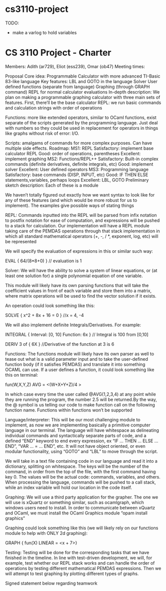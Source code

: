 # cs3110-project

TODO:
- make a varlog to hold variables

# CS 3110 Project - Charter
Members: Adith (ar729), Eliot (ess239), Omar (ob47)
Meeting times: 

Proposal
Core idea: Programmable Calculator with more advanced TI-Basic 83-like language
Key features: 
LBL and GOTO in the language
Solver
User defined functions (separate from language)
Graphing (through GRAPH command)
REPL for normal calculator evaluations
In-depth description: 
We plan on making a programmable graphing calculator with three main sets of features.  First, there’ll be the base calculator REPL: we run basic commands and calculation strings with order of operations

Functions: more like extended operators, similar to OCaml functions, exist separate of the scripts generated by the programming language. Just deal with numbers so they could be used in replacement for operators in things like graphs without risk of error: I/O.

Scripts: amalgams of commands for more complex purposes.  Can have multiple side effects.
Roadmap: 
MS1: REPL
Satisfactory: implement base calculator REPL
Good: order of operations, parentheses
Excellent: implement graphing
MS2: Functions/REPL++
Satisfactory: Built-in complex commands (definite derivatives, definite integrals, etc)
Good: implement solver
Excellent: User defined operators
MS3: Programming language
Satisfactory: base commands (DISP, INPUT, etc)
Good: IF THEN ELSE statements,variables, perhaps loops
Excellent: LBL, GOTO
Preliminary sketch description: 
Each of these is a module

We haven’t totally figured out exactly how we want syntax to look like for any of these features (and which would be more robust for us to implement). The examples give possible ways of stating things

REPL: 
Commands inputted into the REPL will be parsed from infix notation to postfix notation for ease of computation, and expressions will be pushed to a stack for calculation. Our implementation will have a REPL module taking care of the PEMDAS operations through that stack implementation in which all standard mathematical operators (+, -, / *, exponent, log, etc) will be represented

We will specify the evaluation of expressions in this or similar such way:

EVAL { 64/(8*8+0) }
// evaluation is 1

Solver:
We will have the ability to solve a system of linear equations, or (at least one solution for) a single polynomial equation of one variable. 

This module will likely have its own parsing functions that will take the coefficient values in front of each variable and store them into a matrix, where matrix operations will be used to find the vector solution if it exists.

An operation could look something like this:

SOLVE { x^2 + 8x + 16 = 0 }
//x = 4, -4





We will also implement definite Integrals/Derivatives. For example:

INTEGRAL {
Interval: [0, 10]
Function: 6x
}
// Integral is 100 from [0,10]


DERIV 3 of { 6X }
//Derivative of the function at 3 is 6



Functions:
The functions module will likely have its own parser as well to tease out what is a valid parameter input and to take the user-defined function body (if it satisfies PEMDAS) and translate it into something OCAML can use. If a user defines a function, it could look something like this on terminal:

fun(W,X,Y,Z) AVG = <(W+X+Y+Z)/4 >

In which case every time the user called @AVG(1,2,3,4) at any point while they are running the program, the number 2.5 will be returned.By the way, the @ symbol is us telling our code to make function call on the following function name. Functions within functions won’t be supported

Language/interpreter: 
This will be our most challenging module to implement, as now we are implementing basically a primitive computer language in our terminal.
The language will have whitespace as delineating individual commands and syntactically separate parts of code, and a defined “END” keyword to end every expression, ex “IF … THEN … ELSE … END”, “VAR … = … END”, etc.  It will not have object oriented, or even modular functionality, using “GOTO” and “LBL” to move through the script.

We will take in a text file containing code in our language and read it into a dictionary, splitting on whitespace.  The keys will be the number of the command, in order from the top of the file, with the first command having key 0.  The values will be the actual code: commands, variables, and others.  When processing the language, commands will be pushed to a call stack, while an index variable will hold our location in the code itself.



Graphing: 
We will use a third party application for the grapher. The one we will use is xQuartz or something similar, such as ocamlgraph, which windows users need to install. In order to communicate between xQuartz and OCaml, we must install the OCaml Graphics module “opam install graphics”

Graphing could look something like this (we will likely rely on our functions module to help with ONLY 2d graphing):

GRAPH { fun(X) LINEAR =  <x + 7>}

Testing:
Testing will be done for the corresponding tasks that we have finished in the timeline. In line with test-driven development, we will, for example, test whether our REPL stack works and can handle the order of operations by testing different mathematical PEMDAS expressions. Then we will attempt to test graphing by plotting different types of graphs. 


Signed statement below regarding teamwork

